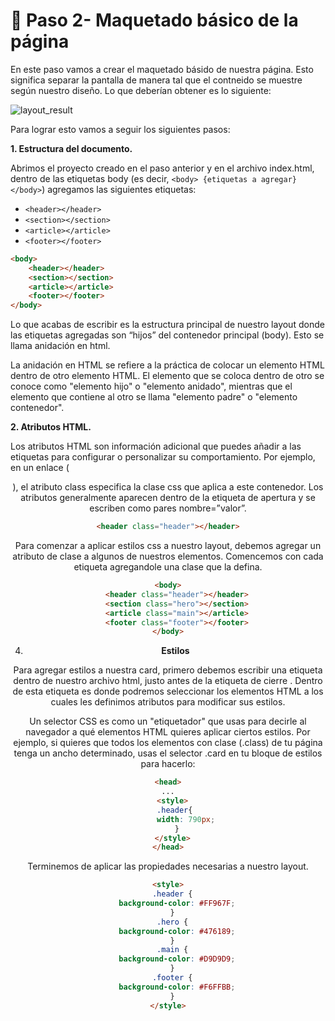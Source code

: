 # 👣 Paso 2- Maquetado básico de la página
En este paso vamos a crear el maquetado básido de nuestra página. Esto significa separar la pantalla de manera tal que el contneido se muestre según nuestro diseño.
Lo que deberían obtener es lo siguiente:

![layout_result](https://github.com/german-egg/carrer-frontend/assets/90975517/5e38b23c-b24d-4d26-bdb1-8edc2a5559a5)

Para lograr esto vamos a seguir los siguientes pasos:

**1. Estructura del documento.**

Abrimos el proyecto creado en el paso anterior y en el archivo index.html, dentro de las etiquetas body (es decir, `<body> {etiquetas a agregar} </body>`) agregamos las siguientes etiquetas:
   * `<header></header>`
   * `<section></section>`
   * `<article></article>`
   * `<footer></footer>`

```html
<body>
    <header></header>
    <section></section>
    <article></article>
    <footer></footer>
</body>
```
Lo que acabas de escribir es la estructura principal de nuestro layout donde las etiquetas agregadas son “hijos” del contenedor principal (body). Esto se llama anidación en html.

La anidación en HTML se refiere a la práctica de colocar un elemento HTML dentro de otro elemento HTML. El elemento que se coloca dentro de otro se conoce como "elemento hijo" o "elemento anidado", mientras que el elemento que contiene al otro se llama "elemento padre" o "elemento contenedor".


**2. Atributos HTML.**

Los atributos HTML son información adicional que puedes añadir a las etiquetas para configurar o personalizar su comportamiento. Por ejemplo, en un enlace (<header>), el atributo class especifica la clase css que aplica a este contenedor. Los atributos generalmente aparecen dentro de la etiqueta de apertura y se escriben como pares nombre=”valor”.

```html
<header class="header"></header>
```
Para comenzar a aplicar estilos css a nuestro layout, debemos agregar un atributo de clase a algunos de nuestros elementos. Comencemos con cada etiqueta agregandole una clase que la defina. 

```html
<body>
    <header class="header"></header>
    <section class="hero"></section>
    <article class="main"></article>
    <footer class="footer"></footer>
</body>
```
4. **Estilos**

Para agregar estilos a nuestra card, primero debemos escribir una etiqueta <style></style> dentro de nuestro archivo html, justo antes de la etiqueta de cierre </head>. 
Dentro de esta etiqueta es donde podremos seleccionar los elementos HTML a los cuales les definimos atributos para modificar sus estilos. 

Un selector CSS es como un "etiquetador" que usas para decirle al navegador a qué elementos HTML quieres aplicar ciertos estilos. Por ejemplo, si quieres que todos los elementos con clase  (.class) de tu página tenga un ancho determinado, usas el selector .card en tu bloque de estilos para hacerlo:

```html
<head>
...
  <style>
   .header{
        width: 790px;
    }
  </style>
</head>

```

Terminemos de aplicar las propiedades necesarias a nuestro layout.

```html
<style>
  .header {
    background-color: #FF967F;
  }
  .hero {
    background-color: #476189;
  }
  .main {
    background-color: #D9D9D9;
  }
  .footer {
    background-color: #F6FFBB;
  }
</style>
```









































































